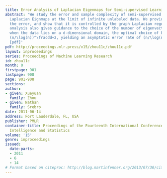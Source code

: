```yaml
---
title: Error Analysis of Laplacian Eigenmaps for Semi-supervised Learning
abstract: 'We study the error and sample complexity of semi-supervised learning by
  Laplacian Eignmaps at the limit of infinite unlabeled data. We provide a bound on
  the error, and show that it is controlled by the graph Laplacian regularizer. Our
  analysis also gives guidance to the choice of the number of eigenvectors k to use:
  when the data lies on a d-dimensional domain, the optimal choice of k is of order
  (n/\log(n))^\fracdd+2, yielding an asymptotic error rate of (n/\log(n))^-\frac22+d.
  [pdf]'
pdf: http://proceedings.mlr.press/v15/zhou11c/zhou11c.pdf
layout: inproceedings
series: Proceedings of Machine Learning Research
id: zhou11c
month: 0
firstpage: 901
lastpage: 908
page: 901-908
sections: 
author:
- given: Xueyuan
  family: Zhou
- given: Nathan
  family: Srebro
date: 2011-06-14
address: Fort Lauderdale, FL, USA
publisher: PMLR
container-title: Proceedings of the Fourteenth International Conference on Artificial
  Intelligence and Statistics
volume: '15'
genre: inproceedings
issued:
  date-parts:
  - 2011
  - 6
  - 14
# Format based on citeproc: http://blog.martinfenner.org/2013/07/30/citeproc-yaml-for-bibliographies/
---
```

